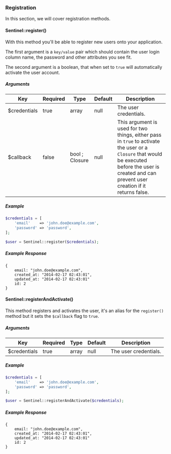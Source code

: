### Registration

In this section, we will cover registration methods.

#### Sentinel::register()

With this method you'll be able to register new users onto your application.

The first argument is a `key/value` pair which should contain the user login column name, the password and other attributes you see fit.

The second argument is a boolean, that when set to `true` will automatically activate the user account.

##### Arguments

Key          | Required | Type           | Default | Description
------------ | -------- | -------------- | ------- | ---------------------------
$credentials | true     | array          | null    | The user credentials.
$callback    | false    | bool ; Closure | null    | This argument is used for two things, either pass in `true` to activate the user or a `Closure` that would be executed before the user is created and can prevent user creation if it returns false.

##### Example

```php
$credentials = [
	'email'    => 'john.doe@example.com',
	'password' => 'password',
];

$user = Sentinel::register($credentials);
```

##### Example Response

```
{
	email: "john.doe@example.com",
	created_at: "2014-02-17 02:43:01",
	updated_at: "2014-02-17 02:43:01"
	id: 2
}
```

#### Sentinel::registerAndActivate()

This method registers and activates the user, it's an alias for the `register()` method but it sets the `$callback` flag to `true`.

##### Arguments

Key          | Required | Type  | Default | Description
------------ | -------- | ----- | ------- | ------------------------------------
$credentials | true     | array | null    | The user credentials.

##### Example

```php
$credentials = [
	'email'    => 'john.doe@example.com',
	'password' => 'password',
];

$user = Sentinel::registerAndActivate($credentials);
```

##### Example Response

```
{
	email: "john.doe@example.com",
	created_at: "2014-02-17 02:43:01",
	updated_at: "2014-02-17 02:43:01"
	id: 2
}
```
